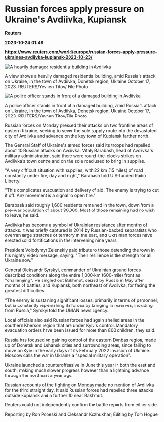 # Russian forces apply pressure on Ukraine's Avdiivka, Kupiansk
**Reuters**

**2023-10-24 01:49**

**https://www.reuters.com/world/europe/russian-forces-apply-pressure-ukraines-avdiivka-kupiansk-2023-10-23/**

![A heavily damaged residential building in Avdiivka](https://www.reuters.com/resizer/iWu3aLCqi2dgXshEFLTj62J834w=/1920x0/filters:quality(80)/cloudfront-us-east-2.images.arcpublishing.com/reuters/YS4FWOFQPFLT3L7B3OKXNWL5T4.jpg)

A view shows a heavily damaged residential building, amid Russia's attack on Ukraine, in the town of Avdiivka, Donetsk region, Ukraine October 17, 2023. REUTERS/Yevhen Titov/ File Photo

![A police officer stands in front of a damaged building in Avdiivka](https://www.reuters.com/resizer/dZ1JNXO-m7bEkcvhP8lWKAOsBgc=/1920x0/filters:quality(80)/cloudfront-us-east-2.images.arcpublishing.com/reuters/DCXLJC767NIV5EK4TPLISQC35M.jpg)

A police officer stands in front of a damaged building, amid Russia's attack on Ukraine, in the town of Avdiivka, Donetsk region, Ukraine October 17, 2023. REUTERS/Yevhen Titov/File Photo

Russian forces on Monday pressed their attacks on two frontline areas of eastern Ukraine, seeking to sever the sole supply route into the devastated city of Avdiivka and advance on the key town of Kupiansk farther north.

The General Staff of Ukraine's armed forces said its troops had repelled about 10 Russian attacks on Avdiivka. Vitaly Barabash, head of Avdiivka's military administration, said there were round-the-clocks strikes on Avdiivka's town centre and on the sole road used to bring in supplies.

"A very difficult situation with supplies, with 22 km (15 miles) of road constantly under fire, day and night," Barabash told U.S-funded Radio Liberty.

"This complicates evacuation and delivery of aid. The enemy is trying to cut it off. Any movement is a signal to open fire."

Barabash said roughly 1,600 residents remained in the town, down from a pre-war population of about 30,000. Most of those remaining had no wish to leave, he said.

Avdiivka has become a symbol of Ukrainian resistance after months of attacks. It was briefly captured in 2014 by Russian-backed separatists who overran large stretches of territory in the east, and Ukrainian forces have erected solid fortifications in the intervening nine years.

President Volodymyr Zelenskiy paid tribute to those defending the town in his nightly video message, saying: "Their resilience is the strength for all Ukraine now."

General Oleksandr Syrskyi, commander of Ukrainian ground forces, described conditions along the entire 1,000-km (600-mile) front as "challenging". He singled out Bakhmut, seized by Russia in May after months of battles, and Kupiansk, both northeast of Avdiivka, for facing the greatest difficulties.

"The enemy is sustaining significant losses, primarily in terms of personnel, but is constantly replenishing its forces by bringing in reserves, including from Russia," Syrskyi told the UNIAN news agency.

Local officials also said Russian forces had again shelled areas in the southern Kherson region that are under Kyiv's control. Mandatory evacuation orders have been issued for more than 800 children, they said.

Russia has focused on gaining control of the eastern Donbas region, made up of Donetsk and Luhansk cities and surrounding areas, since failing to move on Kyiv in the early days of its February 2022 invasion of Ukraine. Moscow calls the war in Ukraine a "special military operation".

Ukraine launched a counteroffensive in June this year in both the east and south, making much slower progress however than a lightning advance through the northeast a year ago.

Russian accounts of the fighting on Monday made no mention of Avdiivka for the third straight day. It said Russian forces had repelled three attacks outside Kupiansk and a further 10 near Bakhmut.

Reuters could not independently confirm the battle reports from either side.

Reporting by Ron Popeski and Oleksandr Kozhukhar; Editing by Tom Hogue